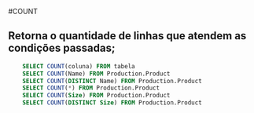 #COUNT 

## Retorna o quantidade de linhas que atendem as condições passadas;

```sql
    SELECT COUNT(coluna) FROM tabela
    SELECT COUNT(Name) FROM Production.Product
    SELECT COUNT(DISTINCT Name) FROM Production.Product
    SELECT COUNT(*) FROM Production.Product
    SELECT COUNT(Size) FROM Production.Product
    SELECT COUNT(DISTINCT Size) FROM Production.Product 
```